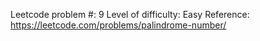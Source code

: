 Leetcode problem #: 9
Level of difficulty:  Easy
Reference:  https://leetcode.com/problems/palindrome-number/

